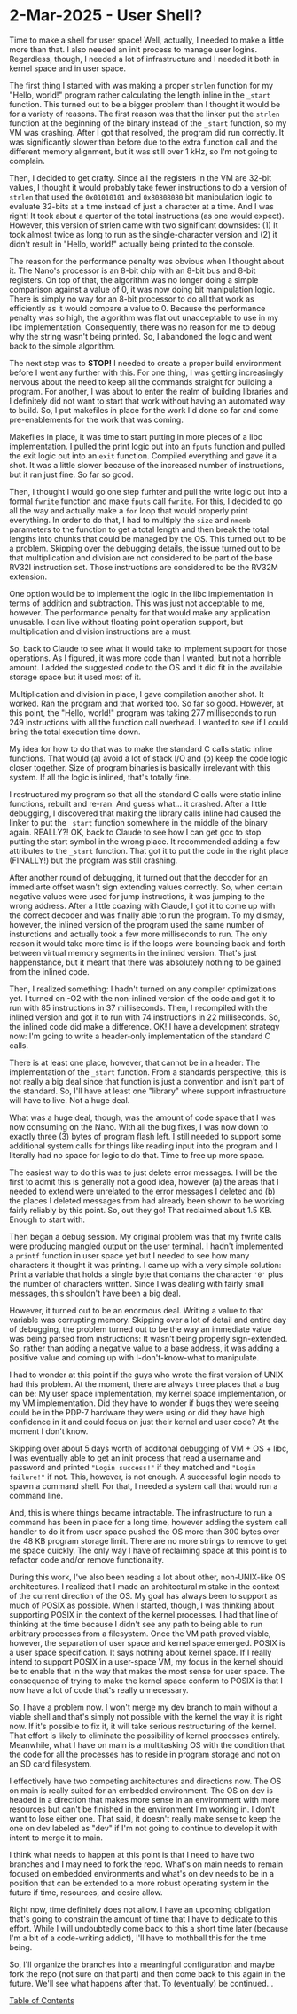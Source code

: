 # 2-Mar-2025 - User Shell?

Time to make a shell for user space!  Well, actually, I needed to make a little more than that.  I also needed an init process to manage user logins.  Regardless, though, I needed a lot of infrastructure and I needed it both in kernel space and in user space.

The first thing I started with was making a proper `strlen` function for my "Hello, world!" program rather calculating the length inline in the `_start` function.  This turned out to be a bigger problem than I thought it would be for a variety of reasons.  The first reason was that the linker put the `strlen` function at the beginning of the binary instead of the `_start` function, so my VM was crashing.  After I got that resolved, the program did run correctly.  It was significantly slower than before due to the extra function call and the different memory alignment, but it was still over 1 kHz, so I'm not going to complain.

Then, I decided to get crafty.  Since all the registers in the VM are 32-bit values, I thought it would probably take fewer instructions to do a version of `strlen` that used the `0x01010101` and `0x80808080` bit manipulation logic to evaluate 32-bits at a time instead of just a character at a time.  And I was right!  It took about a quarter of the total instructions (as one would expect).  However, this version of strlen came with two significant downsides:  (1) It took almost twice as long to run as the single-character version and (2) it didn't result in "Hello, world!" actually being printed to the console.

The reason for the performance penalty was obvious when I thought about it.  The Nano's processor is an 8-bit chip with an 8-bit bus and 8-bit registers.  On top of that, the algorithm was no longer doing a simple comparison against a value of 0, it was now doing bit manipulation logic.  There is simply no way for an 8-bit processor to do all that work as efficiently as it would compare a value to 0.  Because the performance penalty was so high, the algorithm was flat out unacceptable to use in my libc implementation.  Consequently, there was no reason for me to debug why the string wasn't being printed.  So, I abandoned the logic and went back to the simple algorithm.

The next step was to **STOP!**  I needed to create a proper build environment before I went any further with this.  For one thing, I was getting increasingly nervous about the need to keep all the commands straight for building a program.  For another, I was about to enter the realm of building libraries and I definitely did not want to start that work without having an automated way to build.  So, I put makefiles in place for the work I'd done so far and some pre-enablements for the work that was coming.

Makefiles in place, it was time to start putting in more pieces of a libc implementation.  I pulled the print logic out into an `fputs` function and pulled the exit logic out into an `exit` function.  Compiled everything and gave it a shot.  It was a little slower because of the increased number of instructions, but it ran just fine.  So far so good.

Then, I thought I would go one step furhter and pull the write logic out into a formal `fwrite` function and make `fputs` call `fwrite`.  For this, I decided to go all the way and actually make a `for` loop that would properly print everything.  In order to do that, I had to multiply the `size` and `nmemb` parameters to the function to get a total length and then break the total lengths into chunks that could be managed by the OS.  This turned out to be a problem.  Skipping over the debugging details, the issue turned out to be that multiplication and division are not considered to be part of the base RV32I instruction set.  Those instructions are considered to be the RV32M extension.

One option would be to implement the logic in the libc implementation in terms of addition and subtraction.  This was just not acceptable to me, however.  The performance penalty for that would make any application unusable.  I can live without floating point operation support, but multiplication and division instructions are a must.

So, back to Claude to see what it would take to implement support for those operations.  As I figured, it was more code than I wanted, but not a horrible amount.  I added the suggested code to the OS and it did fit in the available storage space but it used most of it.

Multiplication and division in place, I gave compilation another shot.  It worked.  Ran the program and that worked too.  So far so good.  However, at this point, the "Hello, world!" program was taking 277 milliseconds to run 249 instructions with all the function call overhead.  I wanted to see if I could bring the total execution time down.

My idea for how to do that was to make the standard C calls static inline functions.  That would (a) avoid a lot of stack I/O and (b) keep the code logic closer together.  Size of program binaries is basically irrelevant with this system.  If all the logic is inlined, that's totally fine.

I restructured my program so that all the standard C calls were static inline functions, rebuilt and re-ran.  And guess what... it crashed.  After a little debugging, I discovered that making the library calls inline had caused the linker to put the `_start` function somewhere in the middle of the binary again.  REALLY?!  OK, back to Claude to see how I can get gcc to stop putting the start symbol in the wrong place.  It recommended adding a few attributes to the `_start` function.  That got it to put the code in the right place (FINALLY!) but the program was still crashing.

After another round of debugging, it turned out that the decoder for an immediarte offset wasn't sign extending values correctly.  So, when certain negative values were used for jump instructions, it was jumping to the wrong address.  After a little coaxing with Claude, I got it to come up with the correct decoder and was finally able to run the program.  To my dismay, however, the inlined version of the program used the same number of insturctions and actually took a few more milliseconds to run.  The only reason it would take more time is if the loops were bouncing back and forth between virtual memory segments in the inlined version.  That's just happenstance, but it meant that there was absolutely nothing to be gained from the inlined code.

Then, I realized something:  I hadn't turned on any compiler optimizations yet.  I turned on -O2 with the non-inlined version of the code and got it to run with 85 instructions in 37 milliseconds.  Then, I recompiled with the inlined version and got it to run with 74 instructions in 22 milliseconds.  So, the inlined code did make a difference.  OK!  I have a development strategy now:  I'm going to write a header-only implementation of the standard C calls.

There is at least one place, however, that cannot be in a header:  The implementation of the `_start` function.  From a standards perspective, this is not really a big deal since that function is just a convention and isn't part of the standard.  So, I'll have at least one "library" where support infrastructure will have to live.  Not a huge deal.

What was a huge deal, though, was the amount of code space that I was now consuming on the Nano.  With all the bug fixes, I was now down to exactly three (3) bytes of program flash left.  I still needed to support some additional system calls for things like reading input into the program and I literally had no space for logic to do that.  Time to free up more space.

The easiest way to do this was to just delete error messages.  I will be the first to admit this is generally not a good idea, however (a) the areas that I needed to extend were unrelated to the error messages I deleted and (b) the places I deleted messages from had already been shown to be working fairly reliably by this point.  So, out they go!  That reclaimed about 1.5 KB.  Enough to start with.

Then began a debug session.  My original problem was that my fwrite calls were producing mangled output on the user terminal.  I hadn't implemented a `printf` function in user space yet but I needed to see how many characters it thought it was printing.  I came up with a very simple solution:  Print a variable that holds a single byte that contains the character `'0'` plus the number of characters written.  Since I was dealing with fairly small messages, this shouldn't have been a big deal.

However, it turned out to be an enormous deal.  Writing a value to that variable was corrupting memory.  Skipping over a lot of detail and entire day of debugging, the problem turned out to be the way an immediate value was being parsed from instructions:  It wasn't being properly sign-extended.  So, rather than adding a negative value to a base address, it was adding a positive value and coming up with I-don't-know-what to manipulate.

I had to wonder at this point if the guys who wrote the first version of UNIX had this problem.  At the moment, there are always three places that a bug can be:  My user space implementation, my kernel space implementation, or my VM implementation.  Did they have to wonder if bugs they were seeing could be in the PDP-7 hardware they were using or did they have high confidence in it and could focus on just their kernel and user code?  At the moment I don't know.

Skipping over about 5 days worth of additonal debugging of VM + OS + libc, I was eventually able to get an init process that read a username and password and printed `"Login success!"` if they matched and `"Login failure!"` if not.  This, however, is not enough.  A successful login needs to spawn a command shell.  For that, I needed a system call that would run a command line.

And, this is where things became intractable.  The infrastructure to run a command has been in place for a long time, however adding the system call handler to do it from user space pushed the OS more than 300 bytes over the 48 KB program storage limit.  There are no more strings to remove to get me space quickly.  The only way I have of reclaiming space at this point is to refactor code and/or remove functionality.

During this work, I've also been reading a lot about other, non-UNIX-like OS architectures.  I realized that I made an architectural mistake in the context of the current direction of the OS.  My goal has always been to support as much of POSIX as possible.  When I started, though, I was thinking about supporting POSIX in the context of the kernel processes.  I had that line of thinking at the time because I didn't see any path to being able to run arbitrary processes from a filesystem.  Once the VM path proved viable, however, the separation of user space and kernel space emerged.  POSIX is a user space specification.  It says nothing about kernel space.  If I really intend to support POSIX in a user-space VM, my focus in the kernel should be to enable that in the way that makes the most sense for user space.  The consequence of trying to make the kernel space conform to POSIX is that I now have a lot of code that's really unnecessary.

So, I have a problem now.  I won't merge my dev branch to main without a viable shell and that's simply not possible with the kernel the way it is right now.  If it's possible to fix it, it will take serious restructuring of the kernel.  That effort is likely to eliminate the possibility of kernel processes entirely.  Meanwhile, what I have on main is a multitasking OS with the condition that the code for all the processes has to reside in program storage and not on an SD card filesystem.

I effectively have two competing architectures and directions now.  The OS on main is really suited for an embedded environment.  The OS on dev is headed in a direction that makes more sense in an environment with more resources but can't be finished in the environment I'm working in.  I don't want to lose either one.  That said, it doesn't really make sense to keep the one on dev labeled as "dev" if I'm not going to continue to develop it with intent to merge it to main.

I think what needs to happen at this point is that I need to have two branches and I may need to fork the repo.  What's on main needs to remain focused on embedded environments and what's on dev needs to be in a position that can be extended to a more robust operating system in the future if time, resources, and desire allow.

Right now, time definitely does not allow.  I have an upcoming obligation that's going to constrain the amount of time that I have to dedicate to this effort.  While I will undoubtedly come back to this a short time later (because I'm a bit of a code-writing addict), I'll have to mothball this for the time being.

So, I'll organize the branches into a meaningful configuration and maybe fork the repo (not sure on that part) and then come back to this again in the future.  We'll see what happens after that.  To (eventually) be continued...

[Table of Contents](.)

